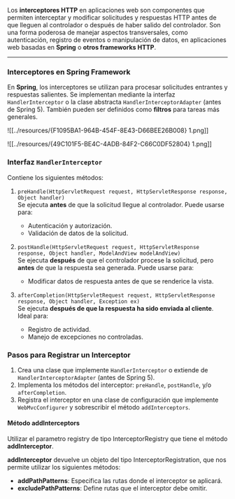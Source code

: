 Los **interceptores HTTP** en aplicaciones web son componentes que permiten interceptar y modificar solicitudes y respuestas HTTP antes de que lleguen al controlador o después de haber salido del controlador. Son una forma poderosa de manejar aspectos transversales, como autenticación, registro de eventos o manipulación de datos, en aplicaciones web basadas en **Spring** o **otros frameworks HTTP**.

---

### **Interceptores en Spring Framework**

En **Spring**, los interceptores se utilizan para procesar solicitudes entrantes y respuestas salientes. Se implementan mediante la interfaz `HandlerInterceptor` o la clase abstracta `HandlerInterceptorAdapter` (antes de Spring 5). También pueden ser definidos como **filtros** para tareas más generales.


![[../resources/{F1095BA1-964B-454F-8E43-D66BEE26B008} 1.png]]

![[../resources/{49C101F5-BE4C-4ADB-84F2-C66C0DF52804} 1.png]]

### **Interfaz `HandlerInterceptor`**

Contiene los siguientes métodos:

1. `preHandle(HttpServletRequest request, HttpServletResponse response, Object handler)`  
    Se ejecuta **antes** de que la solicitud llegue al controlador. Puede usarse para:
    
    - Autenticación y autorización.
    - Validación de datos de la solicitud.
2. `postHandle(HttpServletRequest request, HttpServletResponse response, Object handler, ModelAndView modelAndView)`  
    Se ejecuta **después** de que el controlador procese la solicitud, pero **antes** de que la respuesta sea generada. Puede usarse para:
    
    - Modificar datos de respuesta antes de que se renderice la vista.
3. `afterCompletion(HttpServletRequest request, HttpServletResponse response, Object handler, Exception ex)`  
    Se ejecuta **después de que la respuesta ha sido enviada al cliente**. Ideal para:
    
    - Registro de actividad.
    - Manejo de excepciones no controladas.



### **Pasos para Registrar un Interceptor**

1. Crea una clase que implemente `HandlerInterceptor` o extiende de `HandlerInterceptorAdapter` (antes de Spring 5).
2. Implementa los métodos del interceptor: `preHandle`, `postHandle`, y/o `afterCompletion`.
3. Registra el interceptor en una clase de configuración que implemente `WebMvcConfigurer` y sobrescribir el método `addInterceptors`.

#### Método addInterceptors

Utilizar el parametro registry de tipo InterceptorRegistry que tiene el método **addInterceptor**.

**addInterceptor** devuelve un objeto del tipo InterceptorRegistration, que nos permite utilizar los siguientes métodos:

- **addPathPatterns**: Especifica las rutas donde el interceptor se aplicará.
- **excludePathPatterns**: Define rutas que el interceptor debe omitir.

